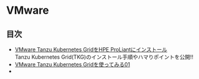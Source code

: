 # VMware
## 目次
- [VMware Tanzu Kubernetes GridをHPE ProLiantにインストール](tkg/installation)  
Tanzu Kubernetes Grid(TKG)のインストール手順やハマりポイントを公開!!
- [VMware Tanzu Kubernetes Gridを使ってみる01](tkg/instruction01)  
- 